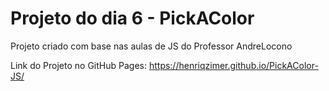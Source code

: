 # Projeto do dia 6 - PickAColor
Projeto criado com base nas aulas de JS do Professor AndreLocono

Link do Projeto no GitHub Pages: https://henriqzimer.github.io/PickAColor-JS/
